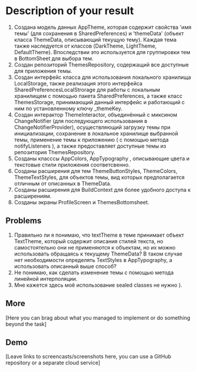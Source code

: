 # Description of your result

1.  Создана модель данных AppTheme, которая содержит свойства 'имя темы' (для сохранения в SharedPreferences) и 
'themeData' (объект класса ThemeData, описывающий текущую тему).
Каждая тема также наследуется от классов (DarkTheme, LightTheme, DefaultTheme). Впоследствии это используется для группировки тем 
в BottomSheet для выбора тем.
2. Создан репозиторий ThemesRepository, содержащий все доступные для приложения темы.
3. Создан интерфейс класса для использования локального хранилища LocalStorage, также реализация этого интерфейса 
SharedPreferencesLocalStrorage для работы с локальным хранилищем с помощью пакета SharedPreferences,
а также класс ThemesStorage, принимающий данный интерфейс и работающий с ним по установленному ключу _themeKey.
4. Создан интерактор ThemeInteractor, объединённый с миксином ChangeNotifier (для последующего использования в ChangeNotifierProvider),
осуществляющий загрузку темы при инициализации, сохранение в локальное хранилище выбранной темы, 
применение темы к приложению ( с помощью метода notifyListeners ), а также предоставляет доступные темы из репозитория ThemesRepository.
5. Созданы класссы AppColors, AppTypography , описывающие цвета и текстовые стили приложения соответсвенно.
6. Созданы расширения для тем ThemeButtonStyles, ThemeColors, ThemeTextStyles, для объектов темы, вид которых предполагается
отличным от описанных в ThemeData.
7. Созданы расширения для BuildContext для более удобного доступа к расширениям.
8. Созданы экраны ProfileScreen и ThemesBottomsheet.

## Problems

1. Правильно ли я понимаю, что textTheme в теме принимает объект TextTheme, который содержит описания стилей текста,
но самостоятельно они не применяются к объектам, но их можно использовать обращаясь к текущему ThemeData?
В таком случае нет необходимости определять TextStyles в AppTypography, а использовать описанный выше способ?
2. Не понимаю, как сделать изменение темы с помощью метода линейной интерполяции. 
3. Мне кажется здесь моё использование sealed classes не нужно ).
## More

[Here you can brag about what you managed to implement or do something beyond the task]

## Demo

[Leave links to screencasts/screenshots here, you can use a GitHub repository or a separate cloud service]

